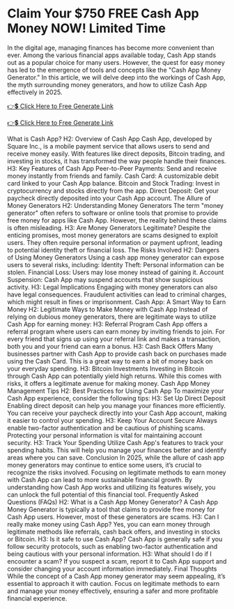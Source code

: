 # Claim Your $750 FREE Cash App Money NOW! Limited Time

In the digital age, managing finances has become more convenient than ever. Among the various financial apps available today, Cash App stands out as a popular choice for many users. However, the quest for easy money has led to the emergence of tools and concepts like the "Cash App Money Generator." In this article, we will delve deep into the workings of Cash App, the myth surrounding money generators, and how to utilize Cash App effectively in 2025.

[ 👉💲 Click Here to Free Generate Link](https://shorter.me/6zleo)

[ 👉💲 Click Here to Free Generate Link](https://shorter.me/6zleo)

 

What is Cash App?
H2: Overview of Cash App
Cash App, developed by Square Inc., is a mobile payment service that allows users to send and receive money easily. With features like direct deposits, Bitcoin trading, and investing in stocks, it has transformed the way people handle their finances.
H3: Key Features of Cash App
Peer-to-Peer Payments: Send and receive money instantly from friends and family.
Cash Card: A customizable debit card linked to your Cash App balance.
Bitcoin and Stock Trading: Invest in cryptocurrency and stocks directly from the app.
Direct Deposit: Get your paycheck directly deposited into your Cash App account.
The Allure of Money Generators
H2: Understanding Money Generators
The term "money generator" often refers to software or online tools that promise to provide free money for apps like Cash App. However, the reality behind these claims is often misleading.
H3: Are Money Generators Legitimate?
Despite the enticing promises, most money generators are scams designed to exploit users. They often require personal information or payment upfront, leading to potential identity theft or financial loss.
The Risks Involved
H2: Dangers of Using Money Generators
Using a cash app money generator can expose users to several risks, including:
Identity Theft: Personal information can be stolen.
Financial Loss: Users may lose money instead of gaining it.
Account Suspension: Cash App may suspend accounts that show suspicious activity.
H3: Legal Implications
Engaging with money generators can also have legal consequences. Fraudulent activities can lead to criminal charges, which might result in fines or imprisonment.
Cash App: A Smart Way to Earn Money
H2: Legitimate Ways to Make Money with Cash App
Instead of relying on dubious money generators, there are legitimate ways to utilize Cash App for earning money:
H3: Referral Program
Cash App offers a referral program where users can earn money by inviting friends to join. For every friend that signs up using your referral link and makes a transaction, both you and your friend can earn a bonus.
H3: Cash Back Offers
Many businesses partner with Cash App to provide cash back on purchases made using the Cash Card. This is a great way to earn a bit of money back on your everyday spending.
H3: Bitcoin Investments
Investing in Bitcoin through Cash App can potentially yield high returns. While this comes with risks, it offers a legitimate avenue for making money.
Cash App Money Management Tips
H2: Best Practices for Using Cash App
To maximize your Cash App experience, consider the following tips:
H3: Set Up Direct Deposit
Enabling direct deposit can help you manage your finances more efficiently. You can receive your paycheck directly into your Cash App account, making it easier to control your spending.
H3: Keep Your Account Secure
Always enable two-factor authentication and be cautious of phishing scams. Protecting your personal information is vital for maintaining account security.
H3: Track Your Spending
Utilize Cash App's features to track your spending habits. This will help you manage your finances better and identify areas where you can save.
Conclusion
In 2025, while the allure of cash app money generators may continue to entice some users, it’s crucial to recognize the risks involved. Focusing on legitimate methods to earn money with Cash App can lead to more sustainable financial growth. By understanding how Cash App works and utilizing its features wisely, you can unlock the full potential of this financial tool.
Frequently Asked Questions (FAQs)
H2: What is a Cash App Money Generator?
A Cash App Money Generator is typically a tool that claims to provide free money for Cash App users. However, most of these generators are scams.
H3: Can I really make money using Cash App?
Yes, you can earn money through legitimate methods like referrals, cash back offers, and investing in stocks or Bitcoin.
H3: Is it safe to use Cash App?
Cash App is generally safe if you follow security protocols, such as enabling two-factor authentication and being cautious with your personal information.
H3: What should I do if I encounter a scam?
If you suspect a scam, report it to Cash App support and consider changing your account information immediately.
Final Thoughts
While the concept of a Cash App money generator may seem appealing, it’s essential to approach it with caution. Focus on legitimate methods to earn and manage your money effectively, ensuring a safer and more profitable financial experience.
